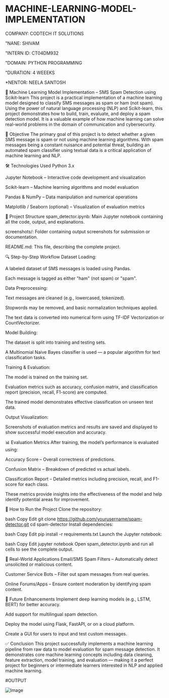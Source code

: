# MACHINE-LEARNING-MODEL-IMPLEMENTATION

COMPANY: CODTECH IT SOLUTIONS

"NANE: SHIVAM

"INTERN ID: CT04DM932

"DOMAIN: PYTHON PROGRAMMING

"DURATION: 4 WEEEKS

*NENTOR: NEELA SANTOSH

🤖 Machine Learning Model Implementation – SMS Spam Detection using Scikit-learn
This project is a practical implementation of a machine learning model designed to classify SMS messages as spam or ham (not spam). Using the power of natural language processing (NLP) and Scikit-learn, this project demonstrates how to build, train, evaluate, and deploy a spam detection model. It is a valuable example of how machine learning can solve real-world problems in the domain of communication and cybersecurity.

🧠 Objective
The primary goal of this project is to detect whether a given SMS message is spam or not using machine learning algorithms. With spam messages being a constant nuisance and potential threat, building an automated spam classifier using textual data is a critical application of machine learning and NLP.

🛠️ Technologies Used
Python 3.x

Jupyter Notebook – Interactive code development and visualization

Scikit-learn – Machine learning algorithms and model evaluation

Pandas & NumPy – Data manipulation and numerical operations

Matplotlib / Seaborn (optional) – Visualization of evaluation metrics

📂 Project Structure
spam_detector.ipynb: Main Jupyter notebook containing all the code, output, and explanations.

screenshots/: Folder containing output screenshots for submission or documentation.

README.md: This file, describing the complete project.

🔍 Step-by-Step Workflow
Dataset Loading:

A labeled dataset of SMS messages is loaded using Pandas.

Each message is tagged as either "ham" (not spam) or "spam".

Data Preprocessing:

Text messages are cleaned (e.g., lowercased, tokenized).

Stopwords may be removed, and basic normalization techniques applied.

The text data is converted into numerical form using TF-IDF Vectorization or CountVectorizer.

Model Building:

The dataset is split into training and testing sets.

A Multinomial Naive Bayes classifier is used — a popular algorithm for text classification tasks.

Training & Evaluation:

The model is trained on the training set.

Evaluation metrics such as accuracy, confusion matrix, and classification report (precision, recall, F1-score) are computed.

The trained model demonstrates effective classification on unseen test data.

Output Visualization:

Screenshots of evaluation metrics and results are saved and displayed to show successful model execution and accuracy.

📊 Evaluation Metrics
After training, the model’s performance is evaluated using:

Accuracy Score – Overall correctness of predictions.

Confusion Matrix – Breakdown of predicted vs actual labels.

Classification Report – Detailed metrics including precision, recall, and F1-score for each class.

These metrics provide insights into the effectiveness of the model and help identify potential areas for improvement.

🚀 How to Run the Project
Clone the repository:

bash
Copy
Edit
git clone https://github.com/yourusername/spam-detector.git
cd spam-detector
Install dependencies:

bash
Copy
Edit
pip install -r requirements.txt
Launch the Jupyter notebook:

bash
Copy
Edit
jupyter notebook
Open spam_detector.ipynb and run all cells to see the complete output.

📌 Real-World Applications
Email/SMS Spam Filters – Automatically detect unsolicited or malicious content.

Customer Service Bots – Filter out spam messages from real queries.

Online Forums/Apps – Ensure content moderation by identifying spam content.

🌱 Future Enhancements
Implement deep learning models (e.g., LSTM, BERT) for better accuracy.

Add support for multilingual spam detection.

Deploy the model using Flask, FastAPI, or on a cloud platform.

Create a GUI for users to input and test custom messages.

✅ Conclusion
This project successfully implements a machine learning pipeline from raw data to model evaluation for spam message detection. It demonstrates core machine learning concepts including data cleaning, feature extraction, model training, and evaluation — making it a perfect project for beginners or intermediate learners interested in NLP and applied machine learning.

#OUTPUT 

![Image](https://github.com/user-attachments/assets/45f09c6d-fb2f-46e7-9587-8c14c27292a4)
